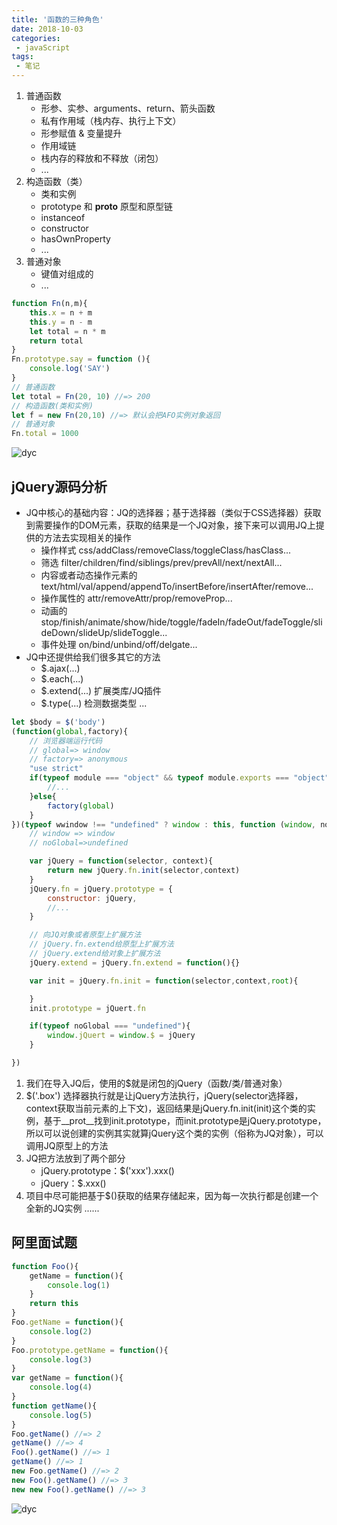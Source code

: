 ```yaml
---
title: '函数的三种角色'
date: 2018-10-03
categories:
 - javaScript
tags:
 - 笔记
---
```

1. 普通函数
    + 形参、实参、arguments、return、箭头函数
    + 私有作用域（栈内存、执行上下文）
    + 形参赋值 & 变量提升
    + 作用域链
    + 栈内存的释放和不释放（闭包）
    + ... 
2. 构造函数（类）
    + 类和实例
    + prototype 和 __proto__ 原型和原型链
    + instanceof
    + constructor
    + hasOwnProperty
    + ...
3. 普通对象
    + 键值对组成的
    + ...
```js
function Fn(n,m){
    this.x = n + m
    this.y = n - m
    let total = n * m
    return total
}
Fn.prototype.say = function (){
    console.log('SAY')
}
// 普通函数
let total = Fn(20, 10) //=> 200
// 构造函数(类和实例)
let f = new Fn(20,10) //=> 默认会把AFO实例对象返回
// 普通对象
Fn.total = 1000
``` 
<img src="https://webdyc.oss-cn-beijing.aliyuncs.com/blog/202105101352.png" alt="dyc" title="dyc" class="zoom-custom-imgs">

## jQuery源码分析
- JQ中核心的基础内容：JQ的选择器；基于选择器（类似于CSS选择器）获取到需要操作的DOM元素，获取的结果是一个JQ对象，接下来可以调用JQ上提供的方法去实现相关的操作
    + 操作样式 css/addClass/removeClass/toggleClass/hasClass...
    + 筛选 filter/children/find/siblings/prev/prevAll/next/nextAll...
    + 内容或者动态操作元素的 text/html/val/append/appendTo/insertBefore/insertAfter/remove...
    + 操作属性的 attr/removeAttr/prop/removeProp...
    + 动画的 stop/finish/animate/show/hide/toggle/fadeIn/fadeOut/fadeToggle/slideDown/slideUp/slideToggle...
    + 事件处理 on/bind/unbind/off/delgate...
- JQ中还提供给我们很多其它的方法
    + $.ajax(...)
    + $.each(...)
    + $.extend(...) 扩展类库/JQ插件
    + $.type(...) 检测数据类型
    ...

```js
let $body = $('body')
(function(global,factory){
    // 浏览器端运行代码
    // global=> window
    // factory=> anonymous
    "use strict"
    if(typeof module === "object" && typeof module.exports === "object"){ //如果成立说明基于commonJs规范运行的服务器端（node）
        //...
    }else{
        factory(global)
    }
})(typeof wwindow !== "undefined" ? window : this, function (window, noGlobal){ //验证当前运行JS的环境是否存在window（浏览器端运行有window，node服务端运行是没有的）
    // window => window
    // noGlobal=>undefined

    var jQuery = function(selector, context){
        return new jQuery.fn.init(selector,context)
    }
    jQuery.fn = jQuery.prototype = {
        constructor: jQuery,
        //...
    }

    // 向JQ对象或者原型上扩展方法
    // jQuery.fn.extend给原型上扩展方法
    // jQuery.extend给对象上扩展方法
    jQuery.extend = jQuery.fn.extend = function(){}

    var init = jQuery.fn.init = function(selector,context,root){

    }
    init.prototype = jQuert.fn

    if(typeof noGlobal === "undefined"){
        window.jQuert = window.$ = jQuery
    }

})
```
1. 我们在导入JQ后，使用的$就是闭包的jQuery（函数/类/普通对象）
2. $('.box') 选择器执行就是让jQuery方法执行，jQuery(selector选择器，context获取当前元素的上下文)，返回结果是jQuery.fn.init(init)这个类的实例，基于__prot__找到init.prototype，而init.prototype是jQuery.prototype，所以可以说创建的实例其实就算jQuery这个类的实例（俗称为JQ对象），可以调用JQ原型上的方法
3. JQ把方法放到了两个部分
    + jQuery.prototype：$('xxx').xxx()
    + jQuery：$.xxx()
4. 项目中尽可能把基于$()获取的结果存储起来，因为每一次执行都是创建一个全新的JQ实例
......

## 阿里面试题
```js
function Foo(){
    getName = function(){
        console.log(1)
    }
    return this
}
Foo.getName = function(){
    console.log(2)
}
Foo.prototype.getName = function(){
    console.log(3)
}
var getName = function(){
    console.log(4)
}
function getName(){
    console.log(5)
}
Foo.getName() //=> 2
getName() //=> 4
Foo().getName() //=> 1
getName() //=> 1
new Foo.getName() //=> 2
new Foo().getName() //=> 3
new new Foo().getName() //=> 3

```

<img src="https://webdyc.oss-cn-beijing.aliyuncs.com/blog/202105081514.png" alt="dyc" title="dyc" class="zoom-custom-imgs">
 




